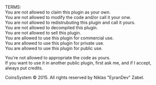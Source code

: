 TERMS:  
You are not allowed to claim this plugin as your own.  
You are not allowed to modify the code and/or call it your onw.  
You are not allowed to redistrubuting this plugin and call it yours.  
You are not allowed to decompiled this plugin.  
You are not allowed to sell this plugin.  
You are allowed to use this plugin for commercial use.  
You are allowed to use this plugin for private use.  
You are allowed to use this plugin for public use.  
  
You're not allowed to appropriate the code as yours.  
If you want to use it in another public plugin, first ask me, and if I accept, always put credits.  
  
CoinsSystem © 2015. All rights reserved by Niklas "EyranDev" Zabel.  

